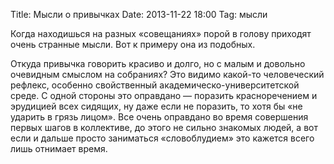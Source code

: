 Title: Мысли о привычках
Date: 2013-11-22 18:00
Tag: мысли

Когда находишься на разных «совещаниях» порой в голову приходят очень странные мысли. Вот к примеру она из подобных.

Откуда привычка говорить красиво и долго, но с малым и довольно очевидным смыслом на собраниях? Это видимо какой-то человеческий рефлекс, особенно свойственный академическо-университетской среде. С одной стороны это оправдано — поразить красноречением и эрудицией всех сидящих, ну даже если не поразить, то хотя бы «не ударить в грязь лицом». Все очень оправдано во время совершения первых шагов в коллективе, до этого не сильно знакомых людей, а вот если и дальше просто заниматься «словоблудием» это кажется всего лишь отнимает время.